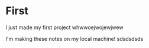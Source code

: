 # First
I just made my first project 
whwwoejwojewjwew

I'm making these notes on my local machine!
sdsdsdsds
